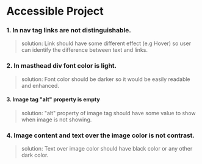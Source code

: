 # Accessible Project

### 1. In nav tag links are not distinguishable.
> solution: Link should have some different effect (e.g Hover) so user can identify the difference between text and links.

### 2. In masthead div font color is light.
> solution: Font color should be darker so it would be easily readable and enhanced.

#### 3. Image tag "alt" property is empty
> solution: "alt" property of image tag should have some value to show when image is not showing.

### 4. Image content and text over the image color is not contrast.
> solution: Text over image color should have black color or any other dark color.

